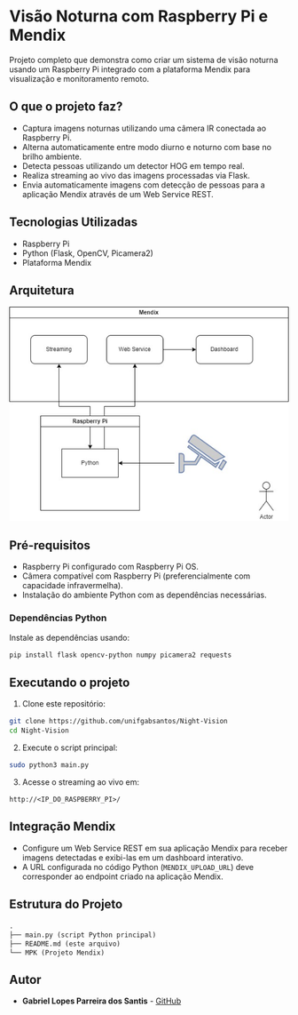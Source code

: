 # Visão Noturna com Raspberry Pi e Mendix

Projeto completo que demonstra como criar um sistema de visão noturna usando um Raspberry Pi integrado com a plataforma Mendix para visualização e monitoramento remoto.

## O que o projeto faz?
- Captura imagens noturnas utilizando uma câmera IR conectada ao Raspberry Pi.
- Alterna automaticamente entre modo diurno e noturno com base no brilho ambiente.
- Detecta pessoas utilizando um detector HOG em tempo real.
- Realiza streaming ao vivo das imagens processadas via Flask.
- Envia automaticamente imagens com detecção de pessoas para a aplicação Mendix através de um Web Service REST.

## Tecnologias Utilizadas
- Raspberry Pi
- Python (Flask, OpenCV, Picamera2)
- Plataforma Mendix

## Arquitetura

![Arquitetura do Projeto](https://raw.githubusercontent.com/unifgabsantos/Night-Vision/refs/heads/main/Arquitetura.jpg)



## Pré-requisitos
- Raspberry Pi configurado com Raspberry Pi OS.
- Câmera compatível com Raspberry Pi (preferencialmente com capacidade infravermelha).
- Instalação do ambiente Python com as dependências necessárias.

### Dependências Python
Instale as dependências usando:
```bash
pip install flask opencv-python numpy picamera2 requests
```

## Executando o projeto
1. Clone este repositório:

```bash
git clone https://github.com/unifgabsantos/Night-Vision
cd Night-Vision
```

2. Execute o script principal:

```bash
sudo python3 main.py
```

3. Acesse o streaming ao vivo em:
```
http://<IP_DO_RASPBERRY_PI>/
```

## Integração Mendix

- Configure um Web Service REST em sua aplicação Mendix para receber imagens detectadas e exibi-las em um dashboard interativo.
- A URL configurada no código Python (`MENDIX_UPLOAD_URL`) deve corresponder ao endpoint criado na aplicação Mendix.

## Estrutura do Projeto

```
.
├── main.py (script Python principal)
├── README.md (este arquivo)
└── MPK (Projeto Mendix)
```

## Autor
- **Gabriel Lopes Parreira dos Santis** - [GitHub](https://github.com/unifgabsantos/)
